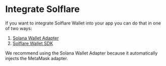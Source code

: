 # Integrate Solflare

If you want to integrate Solflare Wallet into your app you can do that in one of two ways:

1. [Solana Wallet Adapter](https://docs.solflare.com/solflare/technical/integrate-solflare/using-the-solana-wallet-adapter)
2. [Solflare Wallet SDK](https://docs.solflare.com/solflare/technical/integrate-solflare/solflare-wallet-sdk)

We recommend using the Solana Wallet Adapter because it automatically injects the MetaMask adapter.
